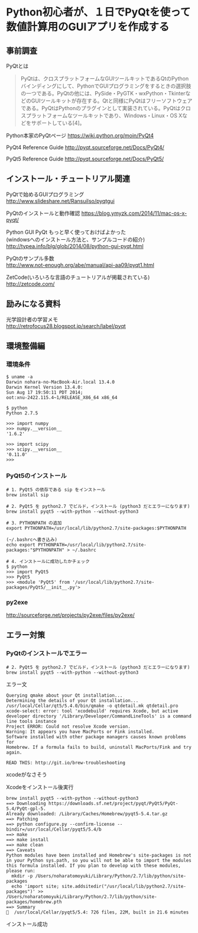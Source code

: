 
# Python初心者が、１日でPyQtを使って数値計算用のGUIアプリを作成する

## 事前調査

PyQtとは
>PyQtは、クロスプラットフォームなGUIツールキットであるQtのPythonバインディングにして、PythonでGUIプログラミングをするときの選択肢の一つである。PyQtの他には、PySide・PyGTK・wxPython・TkinterなどのGUIツールキットが存在する。Qtと同様にPyQtはフリーソフトウェアである。PyQtはPythonのプラグインとして実装されている。PyQtはクロスプラットフォームなツールキットであり、Windows・Linux・OS Xなどをサポートしている[4]。

Python本家のPyQtページ
https://wiki.python.org/moin/PyQt4

PyQt4 Reference Guide
http://pyqt.sourceforge.net/Docs/PyQt4/

PyQt5 Reference Guide
http://pyqt.sourceforge.net/Docs/PyQt5/

## インストール・チュートリアル関連

PyQtで始めるGUIプログラミング  
http://www.slideshare.net/RansuiIso/pyqtgui

PyQtのインストールと動作確認
https://blog.ymyzk.com/2014/11/mac-os-x-pyqt/

Python GUI PyQt もっと早く使っておけばよかった  
(windowsへのインストール方法と、サンプルコードの紹介)  
http://typea.info/blg/glob/2014/08/python-gui-pyqt.html

PyQtのサンプル多数  
http://www.not-enough.org/abe/manual/api-aa09/pyqt1.html

ZetCode(いろいろな言語のチュートリアルが掲載されている)  
http://zetcode.com/

## 励みになる資料

光学設計者の学習メモ  
http://retrofocus28.blogspot.jp/search/label/pyqt

## 環境整備編

### 環境条件

	$ uname -a
	Darwin nohara-no-MacBook-Air.local 13.4.0 
	Darwin Kernel Version 13.4.0:
	Sun Aug 17 19:50:11 PDT 2014; 
	oot:xnu-2422.115.4~1/RELEASE_X86_64 x86_64

	$ python
	Python 2.7.5

	>>> import numpy 
	>>> numpy.__version__
	'1.6.2'

	>>> import scipy
	>>> scipy.__version__
	'0.11.0'
	>>> 

### PyQt5のインストール

	# 1. PyQt5 の依存である sip をインストール
	brew install sip

	# 2. PyQt5 を python2.7 でビルド，インストール (python3 だとエラーになります)
	brew install pyqt5 --with-python --without-python3

	# 3. PYTHONPATH の追加
	export PYTHONPATH=/usr/local/lib/python2.7/site-packages:$PYTHONPATH

	(~/.bashrcへ書き込み)
	echo export PYTHONPATH=/usr/local/lib/python2.7/site-packages:"$PYTHONPATH" > ~/.bashrc

	# 4. インストールに成功したかチェック
	$ python
	>>> import PyQt5
	>>> PyQt5
	>>> <module 'PyQt5' from '/usr/local/lib/python2.7/site-packages/PyQt5/__init__.py'>

### py2exe
http://sourceforge.net/projects/py2exe/files/py2exe/


## エラー対策

### PyQtのインストールでエラー

	# 2. PyQt5 を python2.7 でビルド，インストール (python3 だとエラーになります)
	brew install pyqt5 --with-python --without-python3

エラー文

	Querying qmake about your Qt installation...
	Determining the details of your Qt installation...
	/usr/local/Cellar/qt5/5.4.0/bin/qmake -o qtdetail.mk qtdetail.pro
	xcode-select: error: tool 'xcodebuild' requires Xcode, but active developer directory '/Library/Developer/CommandLineTools' is a command line tools instance
	Project ERROR: Could not resolve Xcode version.
	Warning: It appears you have MacPorts or Fink installed.
	Software installed with other package managers causes known problems for
	Homebrew. If a formula fails to build, uninstall MacPorts/Fink and try again.

	READ THIS: http://git.io/brew-troubleshooting

xcodeがなさそう

Xcodeをインストール後実行

	brew install pyqt5 --with-python --without-python3
	==> Downloading https://downloads.sf.net/project/pyqt/PyQt5/PyQt-5.4/PyQt-gpl-5.
	Already downloaded: /Library/Caches/Homebrew/pyqt5-5.4.tar.gz
	==> Patching
	==> python configure.py --confirm-license --bindir=/usr/local/Cellar/pyqt5/5.4/b
	==> make
	==> make install
	==> make clean
	==> Caveats
	Python modules have been installed and Homebrew's site-packages is not
	in your Python sys.path, so you will not be able to import the modules
	this formula installed. If you plan to develop with these modules,
	please run:
	  mkdir -p /Users/noharatomoyuki/Library/Python/2.7/lib/python/site-packages
	  echo 'import site; site.addsitedir("/usr/local/lib/python2.7/site-packages")' >> /Users/noharatomoyuki/Library/Python/2.7/lib/python/site-packages/homebrew.pth
	==> Summary
	🍺  /usr/local/Cellar/pyqt5/5.4: 726 files, 22M, built in 21.6 minutes

インストール成功




